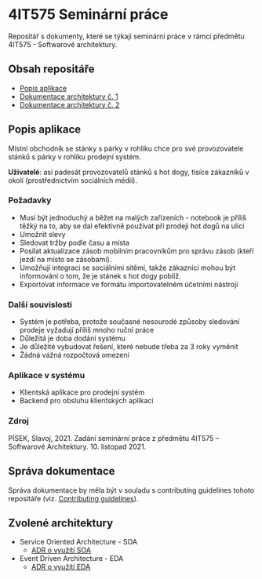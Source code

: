 # 4IT575 Seminární práce
Repositář s dokumenty, které se týkají seminární práce v rámci předmětu 4IT575 - Softwarové architektury.

## Obsah repositáře
- [Popis aplikace](#popis-aplikace "Popis aplikace")
- [Dokumentace architektury č. 1](./docs/architektura_1 "Dokumentace architektury č. 1")
- [Dokumentace architektury č. 2](./docs/architektura_2 "Dokumentace architektury č. 2")

## Popis aplikace
Místní obchodník se stánky s párky v rohlíku chce pro své provozovatele stánků s párky v rohlíku prodejní systém.

**Uživatelé**: asi padesát provozovatelů stánků s hot dogy, tisíce zákazníků v okolí (prostřednictvím sociálních médií).

### Požadavky
- Musí být jednoduchý a běžet na malých zařízeních - notebook je příliš těžký na to, aby se dal efektivně používat při prodeji hot dogů na ulici
- Umožnit slevy
- Sledovat tržby podle času a místa
- Posílat aktualizace zásob mobilním pracovníkům pro správu zásob (kteří jezdí na místo se zásobami).
- Umožňují integraci se sociálními sítěmi, takže zákazníci mohou být informováni o tom, že je stánek s hot dogy poblíž.
- Exportovat informace ve formátu importovatelném účetními nástroji

### Další souvislosti
- Systém je potřeba, protože současné nesourodé způsoby sledování prodeje vyžadují příliš mnoho ruční práce
- Důležitá je doba dodání systému
- Je důležité vybudovat řešení, které nebude třeba za 3 roky vyměnit
- Žádná vážná rozpočtová omezení

### Aplikace v systému
- Klientská aplikace pro prodejní systém
- Backend pro obsluhu klientských aplikací

### Zdroj
PÍSEK, Slavoj, 2021. Zadání seminární práce z předmětu 4IT575 – Softwarové Architektury. 10. listopad 2021.

## Správa dokumentace
Správa dokumentace by měla být v souladu s contributing guidelines tohoto repositáře (viz. [Contributing guidelines](./CONTRIBUTING.md "Contributing guidelines")).

## Zvolené architektury
- Service Oriented Architecture - SOA
    - [ADR o využítí SOA](./docs/architektura_1/rozhodnutí/2-celkova-architektura "ADR o využítí SOA")
- Event Driven Architecture - EDA
    - [ADR o využítí EDA](./docs/architektura_2/rozhodnutí/2-celkova-architektura "ADR o využítí EDA")